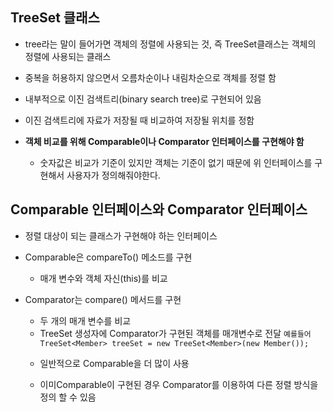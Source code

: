 
## TreeSet 클래스

+ tree라는 말이 들어가면 객체의 정렬에 사용되는 것, 즉 TreeSet클래스는 객체의 정렬에 사용되는 클래스

+ 중복을 허용하지 않으면서 오름차순이나 내림차순으로 객체를 정렬 함

+ 내부적으로 이진 검색트리(binary search tree)로 구현되어 있음

+ 이진 검색트리에 자료가 저장될 때 비교하여 저장될 위치를 정함

+ **객체 비교를 위해 Comparable이나 Comparator 인터페이스를 구현해야 함**
  - 숫자값은 비교가 기준이 있지만 객체는 기준이 없기 때문에 위 인터페이스를 구현해서 사용자가 정의해줘야한다.

## Comparable 인터페이스와 Comparator 인터페이스

+ 정렬 대상이 되는 클래스가 구현해야 하는 인터페이스

+ Comparable은 compareTo() 메소드를 구현
  - 매개 변수와 객체 자신(this)를 비교
  
+ Comparator는 compare() 메서드를 구현
  - 두 개의 매개 변수를 비교
  - TreeSet 생성자에 Comparator가 구현된 객체를 매개변수로 전달
  ``` 예를들어 TreeSet<Member> treeSet = new TreeSet<Member>(new Member()); ```
  
  + 일반적으로 Comparable을 더 많이 사용
  
  + 이미Comparable이 구현된 경우 Comparator를 이용하여 다른 정렬 방식을 정의 할 수 있음
  
  
  
  
  
  
  
  
  
  
